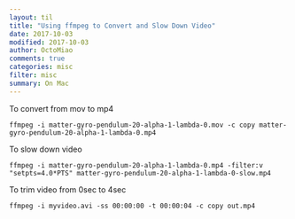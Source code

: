 ```yaml
---
layout: til
title: "Using ffmpeg to Convert and Slow Down Video"
date: 2017-10-03
modified: 2017-10-03
author: OctoMiao
comments: true
categories: misc
filter: misc
summary: On Mac
---
```



To convert from mov to mp4

```
ffmpeg -i matter-gyro-pendulum-20-alpha-1-lambda-0.mov -c copy matter-gyro-pendulum-20-alpha-1-lambda-0.mp4
```

To slow down video

```
ffmpeg -i matter-gyro-pendulum-20-alpha-1-lambda-0.mp4 -filter:v "setpts=4.0*PTS" matter-gyro-pendulum-20-alpha-1-lambda-0-slow.mp4
```

To trim video from 0sec to 4sec

```
ffmpeg -i myvideo.avi -ss 00:00:00 -t 00:00:04 -c copy out.mp4
```

